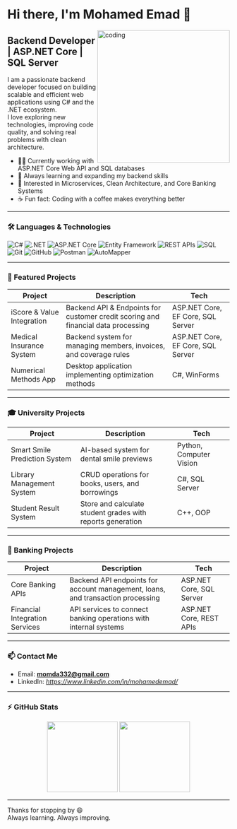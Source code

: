 # Hi there, I'm Mohamed Emad 👋

<img align="right" alt="coding" width="300" src="https://media.giphy.com/media/qgQUggAC3Pfv687qPC/giphy.gif"/>

## Backend Developer | ASP.NET Core | SQL Server

I am a passionate backend developer focused on building scalable and efficient web applications using C# and the .NET ecosystem.  
I love exploring new technologies, improving code quality, and solving real problems with clean architecture.

- 👨‍💻 Currently working with ASP.NET Core Web API and SQL databases  
- 🚀 Always learning and expanding my backend skills  
- 🎯 Interested in Microservices, Clean Architecture, and Core Banking Systems  
- ☕ Fun fact: Coding with a coffee makes everything better

---

### 🛠️ Languages & Technologies

![C#](https://img.shields.io/badge/-C%23-239120?style=flat&logo=c-sharp&logoColor=white)
![.NET](https://img.shields.io/badge/-.NET-512BD4?style=flat&logo=dotnet&logoColor=white)
![ASP.NET Core](https://img.shields.io/badge/-ASP.NET%20Core-5C2D91?style=flat&logo=dotnet&logoColor=white)
![Entity Framework](https://img.shields.io/badge/-Entity%20Framework-512BD4?style=flat)
![REST APIs](https://img.shields.io/badge/-REST%20APIs-0052CC?style=flat)
![SQL](https://img.shields.io/badge/-SQL-4479A1?style=flat&logo=Microsoft-SQL-Server&logoColor=white)
![Git](https://img.shields.io/badge/-Git-F05032?style=flat&logo=git&logoColor=white)
![GitHub](https://img.shields.io/badge/-GitHub-181717?style=flat&logo=github)
![Postman](https://img.shields.io/badge/-Postman-FF6C37?style=flat&logo=postman&logoColor=white)
![AutoMapper](https://img.shields.io/badge/-AutoMapper-35495E?style=flat)

---

### 📌 Featured Projects

| Project | Description | Tech |
|--------|-------------|------|
| iScore & Value Integration | Backend API & Endpoints for customer credit scoring and financial data processing | ASP.NET Core, EF Core, SQL Server |
| Medical Insurance System | Backend system for managing members, invoices, and coverage rules | ASP.NET Core, EF Core, SQL Server |
| Numerical Methods App | Desktop application implementing optimization methods | C#, WinForms |

---

### 🎓 University Projects

| Project | Description | Tech |
|--------|-------------|------|
| Smart Smile Prediction System | AI-based system for dental smile previews | Python, Computer Vision |
| Library Management System | CRUD operations for books, users, and borrowings | C#, SQL Server |
| Student Result System | Store and calculate student grades with reports generation | C++, OOP |

---

### 🏦 Banking Projects

| Project | Description | Tech |
|--------|-------------|------|
| Core Banking APIs | Backend API endpoints for account management, loans, and transaction processing | ASP.NET Core, SQL Server |
| Financial Integration Services | API services to connect banking operations with internal systems | ASP.NET Core, REST APIs |

---

### 📫 Contact Me

- Email: **momda332@gmail.com**  
- LinkedIn: *https://www.linkedin.com/in/mohamedemad/*  

---

### ⚡ GitHub Stats

<div align="center">
<img height="160" src="https://github-readme-stats-sigma-five.vercel.app/api?username=Mohamedemad27&show_icons=true&theme=tokyonight" />
<img height="160" src="https://github-readme-stats-sigma-five.vercel.app/api/top-langs/?username=Mohamedemad27&layout=compact&theme=tokyonight" />
</div>

---

Thanks for stopping by 😄  
Always learning. Always improving.
